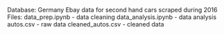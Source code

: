 Database: Germany Ebay data for second hand cars scraped during 2016
Files:
data_prep.ipynb - data cleaning
data_analysis.ipynb - data analysis
autos.csv - raw data
cleaned_autos.csv - cleaned data
